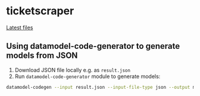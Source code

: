 # ticketscraper

[Latest files](https://flatgithub.com/lassebenni/ticketscraper/blob/master/output/result.json?filename=output%2Fresult.json&tickets_for_sale)

## Using datamodel-code-generator to generate models from JSON

1. Download JSON file locally e.g. as `result.json`
2. Run `datamodel-code-generator` module to generate models:

```bash
datamodel-codegen --input result.json --input-file-type json --output models/res.py --class-name Event  --snake-case-field   --use-schema-description --use-title-as-name --target-python-version 3.9
```
